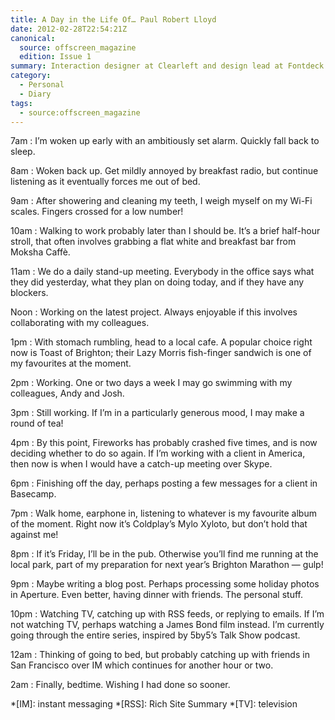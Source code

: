 ```yaml
---
title: A Day in the Life Of… Paul Robert Lloyd
date: 2012-02-28T22:54:21Z
canonical:
  source: offscreen_magazine
  edition: Issue 1
summary: Interaction designer at Clearleft and design lead at Fontdeck.
category:
  - Personal
  - Diary
tags:
  - source:offscreen_magazine
---
```

7am
: I’m woken up early with an ambitiously set alarm. Quickly fall back to sleep.

8am
: Woken back up. Get mildly annoyed by breakfast radio, but continue listening as it eventually forces me out of bed.

9am
: After showering and cleaning my teeth, I weigh myself on my Wi-Fi scales. Fingers crossed for a low number!

10am
: Walking to work probably later than I should be. It’s a brief half-hour stroll, that often involves grabbing a flat white and breakfast bar from Moksha Caffè.

11am
: We do a daily stand-up meeting. Everybody in the office says what they did yesterday, what they plan on doing today, and if they have any blockers.

Noon
: Working on the latest project. Always enjoyable if this involves collaborating with my colleagues.

1pm
: With stomach rumbling, head to a local cafe. A popular choice right now is Toast of Brighton; their Lazy Morris fish-finger sandwich is one of my favourites at the moment.

2pm
: Working. One or two days a week I may go swimming with my colleagues, Andy and Josh.

3pm
: Still working. If I’m in a particularly generous mood, I may make a round of tea!

4pm
: By this point, Fireworks has probably crashed five times, and is now deciding whether to do so again. If I’m working with a client in America, then now is when I would have a catch-up meeting over Skype.

6pm
: Finishing off the day, perhaps posting a few messages for a client in Basecamp.

7pm
: Walk home, earphone in, listening to whatever is my favourite album of the moment. Right now it’s Coldplay’s Mylo Xyloto, but don’t hold that against me!

8pm
: If it’s Friday, I’ll be in the pub. Otherwise you’ll find me running at the local park, part of my preparation for next year’s Brighton Marathon — gulp!

9pm
: Maybe writing a blog post. Perhaps processing some holiday photos in Aperture. Even better, having dinner with friends. The personal stuff.

10pm
: Watching TV, catching up with RSS feeds, or replying to emails. If I’m not watching TV, perhaps watching a James Bond film instead. I’m currently going through the entire series, inspired by 5by5’s Talk Show podcast.

12am
: Thinking of going to bed, but probably catching up with friends in San Francisco over IM which continues for another hour or two.

2am
: Finally, bedtime. Wishing I had done so sooner.

*[IM]: instant messaging
*[RSS]: Rich Site Summary
*[TV]: television
